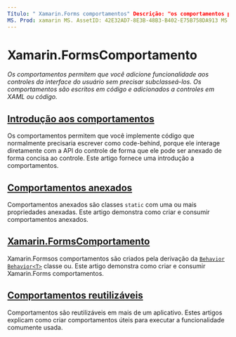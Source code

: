```yaml
---
Título: " Xamarin.Forms comportamentos" Descrição: "os comportamentos permitem que você adicione funcionalidade aos controles da interface do usuário sem precisar subclasseá-los. Os comportamentos são escritos em código e adicionados a controles em XAML ou código. "
MS. Prod: xamarin MS. AssetID: 42E32AD7-8E3B-48B3-B402-E75B758DA913 MS. Technology: xamarin-Forms autor: davidbritch MS. Author: dabritch MS. Date: 04/06/2016 no-loc: [ Xamarin.Forms , Xamarin.Essentials ]
---
```


# <a name="xamarinforms-behaviors"></a>Xamarin.FormsComportamento

_Os comportamentos permitem que você adicione funcionalidade aos controles da interface do usuário sem precisar subclasseá-los. Os comportamentos são escritos em código e adicionados a controles em XAML ou código._

## <a name="introduction-to-behaviors"></a>[Introdução aos comportamentos](introduction.md)

Os comportamentos permitem que você implemente código que normalmente precisaria escrever como code-behind, porque ele interage diretamente com a API do controle de forma que ele pode ser anexado de forma concisa ao controle. Este artigo fornece uma introdução a comportamentos.

## <a name="attached-behaviors"></a>[Comportamentos anexados](attached.md)

Comportamentos anexados são classes `static` com uma ou mais propriedades anexadas. Este artigo demonstra como criar e consumir comportamentos anexados.

## <a name="xamarinforms-behaviorscreatingmd"></a>[Xamarin.FormsComportamento](creating.md)

Xamarin.Formsos comportamentos são criados pela derivação da [`Behavior`](xref:Xamarin.Forms.Behavior) [`Behavior<T>`](xref:Xamarin.Forms.Behavior`1) classe ou. Este artigo demonstra como criar e consumir Xamarin.Forms comportamentos.

## <a name="reusable-behaviors"></a>[Comportamentos reutilizáveis](reusable/index.md)

Comportamentos são reutilizáveis em mais de um aplicativo. Estes artigos explicam como criar comportamentos úteis para executar a funcionalidade comumente usada.
